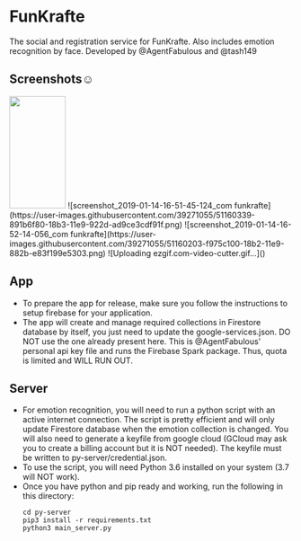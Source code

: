 # FunKrafte

The social and registration service for FunKrafte. Also includes emotion recognition by face.
Developed by @AgentFabulous and @tash149

## Screenshots:relaxed:
<img src="https://user-images.githubusercontent.com/39271055/51160331-828cf800-18b3-11e9-9e1b-b09b1b7906a8.png" width="100" height="200"/>
![screenshot_2019-01-14-16-51-45-124_com funkrafte](https://user-images.githubusercontent.com/39271055/51160339-891b6f80-18b3-11e9-922d-ad9ce3cdf91f.png)
![screenshot_2019-01-14-16-52-14-056_com funkrafte](https://user-images.githubusercontent.com/39271055/51160203-f975c100-18b2-11e9-882b-e83f199e5303.png)
![Uploading ezgif.com-video-cutter.gif…]()

## App
- To prepare the app for release, make sure you follow the instructions to setup firebase for your application.
- The app will create and manage required collections in Firestore database by itself, you just need to update the google-services.json.
  DO NOT use the one already present here. This is @AgentFabulous' personal api key file and runs the Firebase Spark package. Thus, quota is limited and WILL RUN OUT.


## Server
- For emotion recognition, you will need to run a python script with an active internet connection. The script is pretty efficient and will only update Firestore database when the emotion collection is changed. You will also need to generate a keyfile from google cloud (GCloud may ask you to create a billing account but it is NOT needed). The keyfile must be written to py-server/credential.json.
- To use the script, you will need Python 3.6 installed on your system (3.7 will NOT work).
- Once you have python and pip ready and working, run the following in this directory:
    ```
    cd py-server
    pip3 install -r requirements.txt
    python3 main_server.py
    ```
